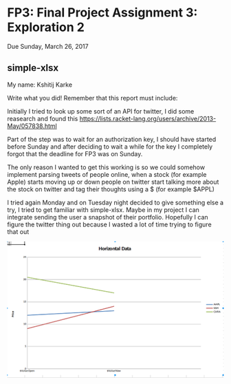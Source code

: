 # FP3: Final Project Assignment 3: Exploration 2
Due Sunday, March 26, 2017

## simple-xlsx
My name: Kshitij Karke

Write what you did!
Remember that this report must include:

Initially I tried to look up some sort of an API for twitter, I did some reasearch and
found this https://lists.racket-lang.org/users/archive/2013-May/057838.html

Part of the step was to wait for an authorization key, I should have started before Sunday
and after deciding to wait a while for the key I completely forgot that the deadline for
FP3 was on Sunday.

The only reason I wanted to get this working is so we could somehow implement parsing tweets
of people online, when a stock (for example Apple) starts moving up or down people on twitter
start talking more about the stock on twitter and tag their thoughts using a $ (for example $APPL)

I tried again Monday and on Tuesday night decided to give something else a try, I tried to get familiar with simple-xlsx. Maybe in my project I can integrate sending the user a snapshot of their portfolio. Hopefully I can figure the twitter thing out because I wasted a lot of time trying to figure that out 

![test image](/testimage.bmp?raw=true "test image")


